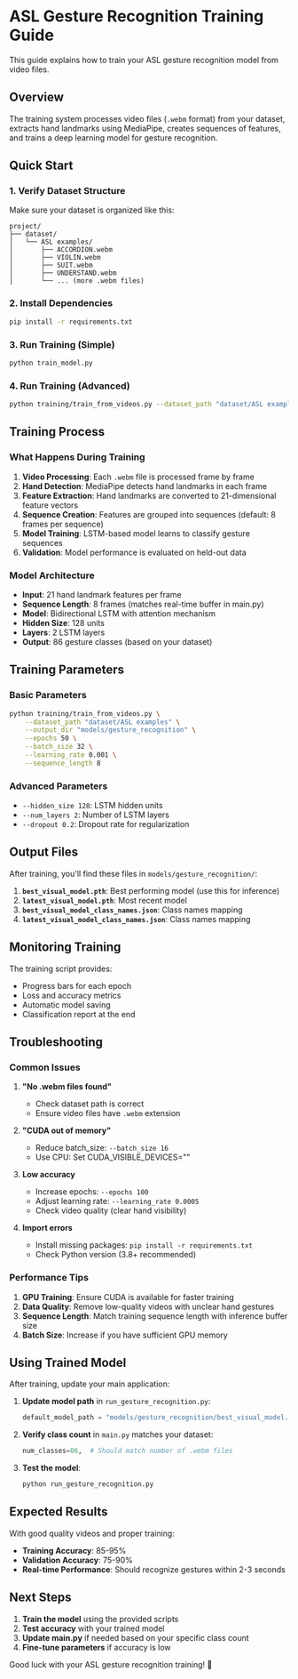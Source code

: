 # ASL Gesture Recognition Training Guide

This guide explains how to train your ASL gesture recognition model from video files.

## Overview

The training system processes video files (`.webm` format) from your dataset, extracts hand landmarks using MediaPipe, creates sequences of features, and trains a deep learning model for gesture recognition.

## Quick Start

### 1. Verify Dataset Structure

Make sure your dataset is organized like this:
```
project/
├── dataset/
│   └── ASL examples/
│       ├── ACCORDION.webm
│       ├── VIOLIN.webm
│       ├── SUIT.webm
│       ├── UNDERSTAND.webm
│       └── ... (more .webm files)
```

### 2. Install Dependencies

```bash
pip install -r requirements.txt
```

### 3. Run Training (Simple)

```bash
python train_model.py
```

### 4. Run Training (Advanced)

```bash
python training/train_from_videos.py --dataset_path "dataset/ASL examples" --epochs 50 --batch_size 32
```

## Training Process

### What Happens During Training

1. **Video Processing**: Each `.webm` file is processed frame by frame
2. **Hand Detection**: MediaPipe detects hand landmarks in each frame
3. **Feature Extraction**: Hand landmarks are converted to 21-dimensional feature vectors
4. **Sequence Creation**: Features are grouped into sequences (default: 8 frames per sequence)
5. **Model Training**: LSTM-based model learns to classify gesture sequences
6. **Validation**: Model performance is evaluated on held-out data

### Model Architecture

- **Input**: 21 hand landmark features per frame
- **Sequence Length**: 8 frames (matches real-time buffer in main.py)
- **Model**: Bidirectional LSTM with attention mechanism
- **Hidden Size**: 128 units
- **Layers**: 2 LSTM layers
- **Output**: 86 gesture classes (based on your dataset)

## Training Parameters

### Basic Parameters

```bash
python training/train_from_videos.py \
    --dataset_path "dataset/ASL examples" \
    --output_dir "models/gesture_recognition" \
    --epochs 50 \
    --batch_size 32 \
    --learning_rate 0.001 \
    --sequence_length 8
```

### Advanced Parameters

- `--hidden_size 128`: LSTM hidden units
- `--num_layers 2`: Number of LSTM layers  
- `--dropout 0.2`: Dropout rate for regularization

## Output Files

After training, you'll find these files in `models/gesture_recognition/`:

1. **`best_visual_model.pth`**: Best performing model (use this for inference)
2. **`latest_visual_model.pth`**: Most recent model
3. **`best_visual_model_class_names.json`**: Class names mapping
4. **`latest_visual_model_class_names.json`**: Class names mapping

## Monitoring Training

The training script provides:
- Progress bars for each epoch
- Loss and accuracy metrics
- Automatic model saving
- Classification report at the end

## Troubleshooting

### Common Issues

1. **"No .webm files found"**
   - Check dataset path is correct
   - Ensure video files have `.webm` extension

2. **"CUDA out of memory"**
   - Reduce batch_size: `--batch_size 16`
   - Use CPU: Set CUDA_VISIBLE_DEVICES=""

3. **Low accuracy**
   - Increase epochs: `--epochs 100`
   - Adjust learning rate: `--learning_rate 0.0005`
   - Check video quality (clear hand visibility)

4. **Import errors**
   - Install missing packages: `pip install -r requirements.txt`
   - Check Python version (3.8+ recommended)

### Performance Tips

1. **GPU Training**: Ensure CUDA is available for faster training
2. **Data Quality**: Remove low-quality videos with unclear hand gestures
3. **Sequence Length**: Match training sequence length with inference buffer size
4. **Batch Size**: Increase if you have sufficient GPU memory

## Using Trained Model

After training, update your main application:

1. **Update model path** in `run_gesture_recognition.py`:
   ```python
   default_model_path = "models/gesture_recognition/best_visual_model.pth"
   ```

2. **Verify class count** in `main.py` matches your dataset:
   ```python
   num_classes=86,  # Should match number of .webm files
   ```

3. **Test the model**:
   ```bash
   python run_gesture_recognition.py
   ```

## Expected Results

With good quality videos and proper training:
- **Training Accuracy**: 85-95%
- **Validation Accuracy**: 75-90%  
- **Real-time Performance**: Should recognize gestures within 2-3 seconds

## Next Steps

1. **Train the model** using the provided scripts
2. **Test accuracy** with your trained model
3. **Update main.py** if needed based on your specific class count
4. **Fine-tune parameters** if accuracy is low

Good luck with your ASL gesture recognition training! 🚀